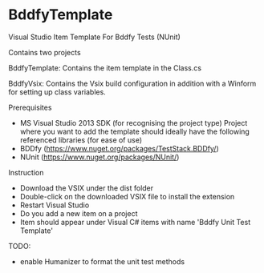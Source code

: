 # BddfyTemplate
Visual Studio Item Template For Bddfy Tests (NUnit)

Contains two projects

BddfyTemplate: Contains the item template in the Class.cs

BddfyVsix: Contains the Vsix build configuration in addition with a Winform for setting up class variables.

Prerequisites
  - MS Visual Studio 2013 SDK (for recognising the project type)
  Project where you want to add the template should ideally have the following referenced libraries (for ease of use)
  - BDDfy (https://www.nuget.org/packages/TestStack.BDDfy/)
  - NUnit (https://www.nuget.org/packages/NUnit/)

Instruction
  - Download the VSIX under the dist folder
  - Double-click on the downloaded VSIX file to install the extension
  - Restart Visual Studio 
  - Do you add a new item on a project
  - Item should appear under Visual C# items with name 'Bddfy Unit Test Template'

TODO:
  - enable Humanizer to format the unit test methods

